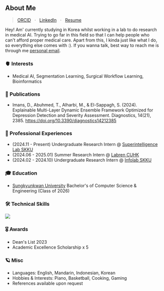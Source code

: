 ## About Me
> [ORCID](https://orcid.org/0009-0005-0652-7481) &nbsp; · &nbsp; [LinkedIn](https://www.linkedin.com/in/dillanimans/) &nbsp; · &nbsp; [Resume](DillanImansResume.pdf)

Hey! Am' currently studying in Korea whilst working in a lab to do research in medical AI. Trying to go far in this field so that I can help people who can't afford proper medical care. Apart from this, I kinda just like what I do, so everything else comes with :). If you wanna talk, best way to reach me is through me [personal email](onigoaki@gmail.com). 

### 🫀 Interests
- Medical AI, Segmentation Learning, Surgical Workflow Learning, Bioinformatics

### 📝 Publications
- Imans, D., Abuhmed, T., Alharbi, M., & El-Sappagh, S. (2024). Explainable Multi-Layer Dynamic Ensemble Framework Optimized for Depression Detection and Severity Assessment. Diagnostics, 14(21), 2385. https://doi.org/10.3390/diagnostics14212385

### 🚀 Professional Experiences
- (2024.11 - Present) Undergraduate Research Intern @ [Superintelligence Lab SKKU](http://monet.skku.edu/main/)
- (2024.06 - 2025.01) Summer Research Intern @ [Labren CUHK](http://www.labren.org/mm/)
- (2024.02 - 2024.10) Undergraduate Research Intern @ [Infolab SKKU](https://infolab.skku.edu/)

### 🎓 Education
- [Sungkyunkwan University](https://www.skku.ac.kr/skku/index.do) Bachelor's of Computer Science & Engineering (Class of 2026)

### 🛠️ Technical Skills
<p>
  <a href="https://skillicons.dev">
    <img src="https://skillicons.dev/icons?i=anaconda,arduino,bash,c,cpp,figma,firebase,flask,github,js,mongodb,nodejs,opencv,py,pytorch,react,redux"/>
  </a>
  <br/>
</p>

### 🎖️ Awards
- Dean's List 2023
- Academic Excellence Scholarship x 5

### 🪐 Misc
- Languages: English, Mandarin, Indonesian, Korean
- Hobbies & Interests: Piano, Basketball, Cooking, Gaming
- References available upon request
